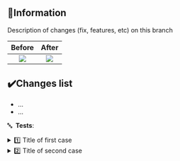 ## 📝Information

Description of changes (fix, features, etc) on this branch

|                            Before                             |                             After                             |
| :-----------------------------------------------------------: | :-----------------------------------------------------------: |
| ![](https://i.gyazo.com/93efe17d79c6a0ffcc67cf0e835a793e.jpg) | ![](https://i.gyazo.com/2f2c39434f8cea784366abf0c418d84f.jpg) |

## ✔️Changes list

- ...
- ...

🔤 &nbsp;**Tests**:

<details><summary>1️⃣  Title of first case</summary>

&nbsp;
ℹ️ &nbsp;**Description**:
Description of how to test the first case

🌐 &nbsp;**URL's**:
/es/case/1

</details>

<details><summary>2️⃣ Title of second case</summary>

&nbsp;
ℹ️ &nbsp;**Description**:
Description of how to test the second case

🌐 &nbsp;**URL's**:
/es/case/2

</details>

